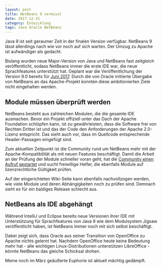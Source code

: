 ```yaml
---
layout: post
title: NetBeans 9 vermisst
date: 2017-12-31
category: Entwicklung
tags: Java Oracle NetBeans
---
```

Java 9 ist seit geraumer Zeit in der finalen Version verfügbar. NetBeans 9 lässt allerdings nach wie vor noch auf sich
warten. Der Umzug zu Apache ist aufwändiger als gedacht.

<!--more-->

Bislang wurden neue Major-Version von Java und NetBeans fast zeitgleich veröffentlicht, sodass NetBeans immer die erste
IDE war, die neue Sprachfeatures unterstützt hat. Geplant war die Veröffentlichung der Version 9.0 bereits für 
[Juni 2017](http://wiki.netbeans.org/NetBeans_9). Durch die von Oracle initiierte Übergabe von NetBeans an das 
Apache-Projekt konnten diese ambitionierten Ziele nicht eingehalten werden.

## Module müssen überprüft werden
NetBeans besteht aus zahlreichen Modulen, die die gesamte IDE ausmachen. Bevor ein Projekt offiziell unter das Dach der
Apache Foundation schlüpfen kann, ist zu gewährleisten, dass die Software frei von Rechten Dritter ist und das der Code 
den Anforderungen der Apache 2.0-Lizenz entspricht. Das sieht auch vor, dass im Quellcode entsprechende Header-Passagen
eingefügt sind.

Zum aktuellen Zeitpunkt ist die Community rund um NetBeans mehr mit der Apache-Kompatibilität als mit neuen Features
beschäftigt. Damit die Arbeit an der Prüfung der Module schneller voran geht, hat die 
[Community einen Aufruf gestartet](https://cwiki.apache.org/confluence/display/NETBEANS/List+of+Modules+to+Review) und
sucht freiwillige Helfer, die ebenfalls Module auf lizenzrechtliche Gültigkeit prüfen.

Auf der eingerichteten Wiki-Seite kann ebenfalls nachvollzogen werden, wie viele Module und deren Abhängigkeiten noch zu
prüfen sind. Demnach sieht es für ein baldiges Release schlecht aus.

## NetBeans als IDE abgehängt
Während IntelliJ und Eclipse bereits neue Versionen ihrer IDE mit Unterstützung für Sprachfeatures von Java 9 wie dem 
Modulsystem Jigsaw veröffentlicht haben, ist NetBeans immer noch mit sich selbst beschäftigt.

Dabei zeigt sich, dass Oracle aus seiner Transition von OpenOffice zu Apache nichts gelernt hat. Nachdem OpenOffice
heute keine Bedeutung mehr hat - alle wichtigen Linux-Distributionen unterstützen LibreOffice - könnte NetBeans das
gleiche Schicksal drohen.

Meine noch im März geäußerte Euphorie ist aktuell mächtig gedämpft.

